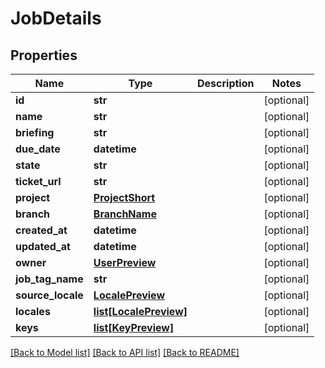 # JobDetails

## Properties
Name | Type | Description | Notes
------------ | ------------- | ------------- | -------------
**id** | **str** |  | [optional] 
**name** | **str** |  | [optional] 
**briefing** | **str** |  | [optional] 
**due_date** | **datetime** |  | [optional] 
**state** | **str** |  | [optional] 
**ticket_url** | **str** |  | [optional] 
**project** | [**ProjectShort**](ProjectShort.md) |  | [optional] 
**branch** | [**BranchName**](BranchName.md) |  | [optional] 
**created_at** | **datetime** |  | [optional] 
**updated_at** | **datetime** |  | [optional] 
**owner** | [**UserPreview**](UserPreview.md) |  | [optional] 
**job_tag_name** | **str** |  | [optional] 
**source_locale** | [**LocalePreview**](LocalePreview.md) |  | [optional] 
**locales** | [**list[LocalePreview]**](LocalePreview.md) |  | [optional] 
**keys** | [**list[KeyPreview]**](KeyPreview.md) |  | [optional] 

[[Back to Model list]](../README.md#documentation-for-models) [[Back to API list]](../README.md#documentation-for-api-endpoints) [[Back to README]](../README.md)


